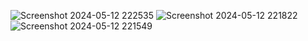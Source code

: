 ![Screenshot 2024-05-12 222535](https://github.com/SHEIKHSAAD2561/MlopsAssignment02/assets/81197058/9030f94e-c33d-4c00-8df1-415f24c959f4)
![Screenshot 2024-05-12 221822](https://github.com/SHEIKHSAAD2561/MlopsAssignment02/assets/81197058/b5d5522a-30a5-4295-a9b0-383cb7b2dd90)
![Screenshot 2024-05-12 221549](https://github.com/SHEIKHSAAD2561/MlopsAssignment02/assets/81197058/26530d4a-11e8-472c-be5c-77f0f6cba0b2)
